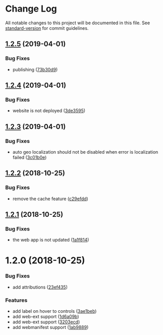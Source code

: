 # Change Log

All notable changes to this project will be documented in this file. See [standard-version](https://github.com/conventional-changelog/standard-version) for commit guidelines.

## [1.2.5](https://gitlab.com/tmorin/imzer/compare/v1.2.4...v1.2.5) (2019-04-01)


### Bug Fixes

* publishing ([73b30d9](https://gitlab.com/tmorin/imzer/commit/73b30d9))



## [1.2.4](https://gitlab.com/tmorin/imzer/compare/v1.2.3...v1.2.4) (2019-04-01)


### Bug Fixes

* website is not deployed ([3de3595](https://gitlab.com/tmorin/imzer/commit/3de3595))



## [1.2.3](https://gitlab.com/tmorin/imzer/compare/v1.2.2...v1.2.3) (2019-04-01)


### Bug Fixes

* auto geo localization should not be disabled when error is localization failed ([3c01b0e](https://gitlab.com/tmorin/imzer/commit/3c01b0e))



<a name="1.2.2"></a>
## [1.2.2](https://gitlab.com/tmorin/imzer/compare/v1.2.1...v1.2.2) (2018-10-25)


### Bug Fixes

* remove the cache feature ([c29efdd](https://gitlab.com/tmorin/imzer/commit/c29efdd))



<a name="1.2.1"></a>
## [1.2.1](https://gitlab.com/tmorin/imzer/compare/v1.2.0...v1.2.1) (2018-10-25)


### Bug Fixes

* the web app is not updated ([1a1f814](https://gitlab.com/tmorin/imzer/commit/1a1f814))



<a name="1.2.0"></a>
# 1.2.0 (2018-10-25)


### Bug Fixes

* add attributions ([23ef435](https://gitlab.com/tmorin/imzer/commit/23ef435))


### Features

* add label on hover to controls ([3ae1beb](https://gitlab.com/tmorin/imzer/commit/3ae1beb))
* add web-ext support ([1d6a09b](https://gitlab.com/tmorin/imzer/commit/1d6a09b))
* add web-ext support ([3203ecd](https://gitlab.com/tmorin/imzer/commit/3203ecd))
* add webmanifest support ([1ab9889](https://gitlab.com/tmorin/imzer/commit/1ab9889))
